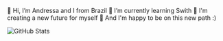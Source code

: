👋 Hi, I’m Andressa and I from Brazil
🌱 I’m currently learning Swith
🌱 I'm creating a new future for myself
🌱 And I'm happy to be on this new path :)

![GitHub Stats](https://github-readme-stats.vercel.app/api?4ndressabm=&theme=radical)
